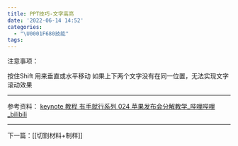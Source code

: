 ```yaml
---
title: PPT技巧-文字高亮
date: '2022-06-14 14:52'
categories:
  - "\U0001F680技能"
tags:
---
```


注意事项：

按住Shift 用来垂直或水平移动
如果上下两个文字没有在同一位置，无法实现文字滚动效果

---
参考资料：
[keynote 教程 有手就行系列 024 苹果发布会分解教学_哔哩哔哩_bilibili](https://www.bilibili.com/video/BV1pv4y1G7Qp/?spm_id_from=333.788&vd_source=f2340d96e99780a96b50d8096ffaaf1a)

---
下一篇：[[切割材料+制样]]











